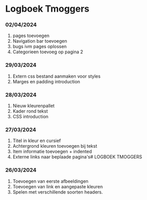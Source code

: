 # Logboek Tmoggers

### 02/04/2024
1. pages toevoegen
2. Navigation bar toevoegen
3. bugs ivm pages oplossen
4. Categorieen toevoeg op pagina 2

### 29/03/2024
1. Extern css bestand aanmaken voor styles
2. Marges en padding introduction

### 28/03/2024
1. Nieuw kleurenpallet 
2. Kader rond tekst
3. CSS introduction

### 27/03/2024
1. Titel in kleur en cursief
2. Achtergrond kleuren toevoegen bij tekst
3. Item informatie toevoegen + indented
4. Externe links naar beplaade pagina's# LOGBOEK TMOGGERS

### 26/03/2024

1. Toevoegen van eerste afbeeldingen
2. Toevoegen van link en aangepaste kleuren
3. Spelen met verschillende soorten headers.



